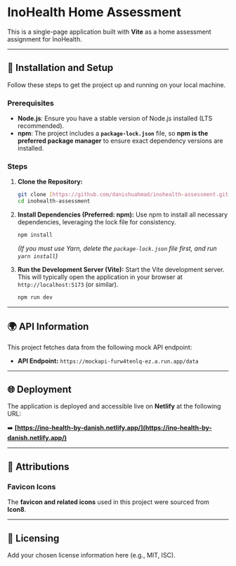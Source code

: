# InoHealth Home Assessment

This is a single-page application built with **Vite** as a home assessment assignment for InoHealth.

***

## 🚀 Installation and Setup

Follow these steps to get the project up and running on your local machine.

### Prerequisites

* **Node.js**: Ensure you have a stable version of Node.js installed (LTS recommended).
* **npm**: The project includes a **`package-lock.json`** file, so **npm is the preferred package manager** to ensure exact dependency versions are installed.

### Steps

1.  **Clone the Repository:**
    ```bash
    git clone [https://github.com/danishuahmad/inohealth-assessment.git](https://github.com/danishuahmad/inohealth-assessment.git)
    cd inohealth-assessment
    ```

2.  **Install Dependencies (Preferred: npm):**
    Use npm to install all necessary dependencies, leveraging the lock file for consistency.

    ```bash
    npm install
    ```
    *(If you must use Yarn, delete the `package-lock.json` file first, and run `yarn install`)*

3.  **Run the Development Server (Vite):**
    Start the Vite development server. This will typically open the application in your browser at `http://localhost:5173` (or similar).

    ```bash
    npm run dev
    ```

***

## 🌍 API Information

This project fetches data from the following mock API endpoint:

* **API Endpoint:** `https://mockapi-furw4tenlq-ez.a.run.app/data`

***

## 🌐 Deployment

The application is deployed and accessible live on **Netlify** at the following URL:

➡️ **[https://ino-health-by-danish.netlify.app/](https://ino-health-by-danish.netlify.app/)**

***

## 🎨 Attributions

### Favicon Icons

The **favicon and related icons** used in this project were sourced from **Icon8**.

***

## 📄 Licensing

Add your chosen license information here (e.g., MIT, ISC).